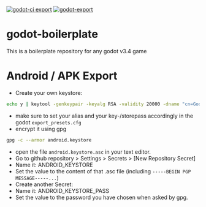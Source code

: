 [![godot-ci export](https://github.com/PanLabGameDev/godot-boilerplate/actions/workflows/godot-ci.yml/badge.svg)](https://github.com/PanLabGameDev/godot-boilerplate/actions/workflows/godot-ci.yml)
[![godot-export](https://github.com/PanLabGameDev/godot-boilerplate/actions/workflows/godot-export.yml/badge.svg)](https://github.com/PanLabGameDev/godot-boilerplate/actions/workflows/godot-export.yml)

# godot-boilerplate

This is a boilerplate repository for any godot v3.4 game

# Android / APK Export

- Create your own keystore:

```bash
echo y | keytool -genkeypair -keyalg RSA -validity 20000 -dname "cn=Godot, ou=GameDev, o=PanLab, c=AT" -alias godot -keypass godotpass -storepass godotpass -keystore android.keystore
```

- make sure to set your alias and your key-/storepass accordingly in the godot `export_presets.cfg`
- encrypt it using gpg

```bash
gpg -c --armor android.keystore
```

- open the file `android.keystore.asc` in your text editor.
- Go to github repository > Settings > Secrets > [New Repository Secret]
- Name it: ANDROID_KEYSTORE
- Set the value to the content of that .asc file (including `-----BEGIN PGP MESSAGE-----...`)
- Create another Secret:
- Name it: ANDROID_KEYSTORE_PASS
- Set the value to the password you have chosen when asked by gpg.
